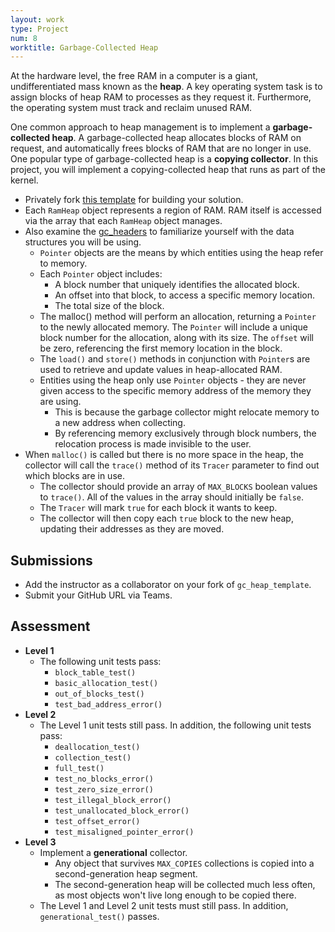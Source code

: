 ```yaml
---
layout: work
type: Project
num: 8
worktitle: Garbage-Collected Heap
---
```


At the hardware level, the free RAM in a computer is a giant, undifferentiated mass
known as the **heap**. A key operating system task is to assign blocks of heap RAM to 
processes as they request it. Furthermore, the operating system must track and reclaim 
unused RAM. 

One common approach to heap management is to implement a **garbage-collected heap**.
A garbage-collected heap allocates blocks of RAM on request, and automatically frees
blocks of RAM that are no longer in use. One popular type of garbage-collected heap
is a **copying collector**. In this project, you will implement a copying-collected 
heap that runs as part of the kernel. 

* Privately fork [this template](https://github.com/gjf2a/gc_heap_template) for 
  building your solution. 
* Each `RamHeap` object represents a region of RAM. RAM itself is accessed via the 
  array that each `RamHeap` object manages.
* Also examine the [gc_headers](https://github.com/gjf2a/gc_headers)
  to familiarize yourself with the data structures you will be using.
  * `Pointer` objects are the means by which entities using the heap
  refer to memory. 
  * Each `Pointer` object includes:
    * A block number that uniquely identifies the allocated block.
    * An offset into that block, to access a specific memory location.
    * The total size of the block.
  * The malloc() method will perform an allocation, returning a `Pointer`
  to the newly allocated memory. The `Pointer` will include a unique block
  number for the allocation, along with its size. The `offset` will be zero, 
  referencing the first memory location in the block.
  * The `load()` and `store()` methods in conjunction with `Pointer`s are 
  used to retrieve and update values in heap-allocated RAM.
  * Entities using the heap only use `Pointer` objects - they are never
  given access to the specific memory address of the memory they are using.
    * This is because the garbage collector might relocate memory to a
      new address when collecting. 
    * By referencing memory exclusively through block numbers, the 
      relocation process is made invisible to the user.
* When `malloc()` is called but there is no more space in the heap,
  the collector will call the `trace()` method of its `Tracer` parameter
  to find out which blocks are in use.
  * The collector should provide an array of `MAX_BLOCKS` boolean values
    to `trace()`. All of the values in the array should initially be `false`.
  * The `Tracer` will mark `true` for each block it wants to keep.
  * The collector will then copy each `true` block to the new heap, 
    updating their addresses as they are moved.

## Submissions
* Add the instructor as a collaborator on your fork of `gc_heap_template`.
* Submit your GitHub URL via Teams.

## Assessment
* **Level 1**
  * The following unit tests pass:
    * `block_table_test()`
    * `basic_allocation_test()`
    * `out_of_blocks_test()`
    * `test_bad_address_error()`
* **Level 2**
  * The Level 1 unit tests still pass. In addition, the following unit tests pass:
    * `deallocation_test()`
    * `collection_test()`
    * `full_test()`
    * `test_no_blocks_error()`
    * `test_zero_size_error()`
    * `test_illegal_block_error()`
    * `test_unallocated_block_error()`
    * `test_offset_error()`
    * `test_misaligned_pointer_error()`
* **Level 3**
  * Implement a **generational** collector.
    * Any object that survives `MAX_COPIES` collections is copied into a second-generation 
      heap segment.
    * The second-generation heap will be collected much less often, as most objects won't live
      long enough to be copied there.
  * The Level 1 and Level 2 unit tests must still pass. In addition, `generational_test()` passes.